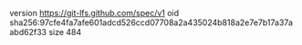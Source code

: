 version https://git-lfs.github.com/spec/v1
oid sha256:97cfe4fa7afe601adcd526ccd07708a2a435024b818a2e7e7b17a37aabd62f33
size 484
